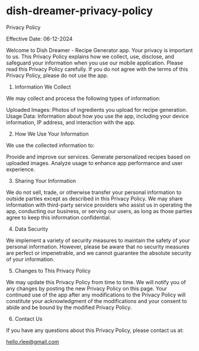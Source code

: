 # dish-dreamer-privacy-policy

Privacy Policy

Effective Date: 06-12-2024

Welcome to Dish Dreamer - Recipe Generator app. Your privacy is important to us. This Privacy Policy explains how we collect, use, disclose, and safeguard your information when you use our mobile application. Please read this Privacy Policy carefully. If you do not agree with the terms of this Privacy Policy, please do not use the app.

1. Information We Collect

We may collect and process the following types of information:

Uploaded Images: Photos of ingredients you upload for recipe generation.
Usage Data: Information about how you use the app, including your device information, IP address, and interaction with the app.

2. How We Use Your Information

We use the collected information to:

Provide and improve our services.
Generate personalized recipes based on uploaded images.
Analyze usage to enhance app performance and user experience.

3. Sharing Your Information

We do not sell, trade, or otherwise transfer your personal information to outside parties except as described in this Privacy Policy. We may share information with third-party service providers who assist us in operating the app, conducting our business, or serving our users, as long as those parties agree to keep this information confidential.

4. Data Security

We implement a variety of security measures to maintain the safety of your personal information. However, please be aware that no security measures are perfect or impenetrable, and we cannot guarantee the absolute security of your information.

5. Changes to This Privacy Policy

We may update this Privacy Policy from time to time. We will notify you of any changes by posting the new Privacy Policy on this page. Your continued use of the app after any modifications to the Privacy Policy will constitute your acknowledgment of the modifications and your consent to abide and be bound by the modified Privacy Policy.

6. Contact Us

If you have any questions about this Privacy Policy, please contact us at:

hello.rlee@gmail.com
